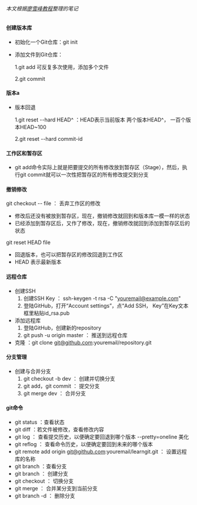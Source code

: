###### 本文根据[廖雪峰教程](http://www.liaoxuefeng.com/wiki/0013739516305929606dd18361248578c67b8067c8c017b000)整理的笔记

#### 创建版本库 
- 初始化一个Git仓库：git init

- 添加文件到Git仓库：

    1.git add    可反复多次使用，添加多个文件
    
    2.git commit 

#### 版本a
- 版本回退
 
    1.git reset --hard HEAD^  ：HEAD表示当前版本 两个版本HEAD^， 一百个版本HEAD~100

    2.git reset --hard commit-id

#### 工作区和暂存区
- git add命令实际上就是把要提交的所有修改放到暂存区（Stage），然后，执行git commit就可以一次性把暂存区的所有修改提交到分支

#### 撤销修改
git checkout -- file ： 丢弃工作区的修改

- 修改后还没有被放到暂存区，现在，撤销修改就回到和版本库一模一样的状态
- 已经添加到暂存区后，又作了修改，现在，撤销修改就回到添加到暂存区后的状态

git reset HEAD file

- 回退版本，也可以把暂存区的修改回退到工作区
- HEAD 表示最新版本

#### 远程仓库
- 创建SSH
  1. 创建SSH Key ： ssh-keygen -t rsa -C "youremail@example.com"
  2. 登陆GitHub，打开“Account settings”，点“Add SSH， Key”在Key文本框里粘贴id_rsa.pub
- 添加远程库
  1. 登陆GitHub，创建新的repository
  2. git push -u origin master ： 推送到远程仓库
- 克隆 ：git clone git@github.com:youremail/repository.git

#### 分支管理
- 创建与合并分支
  1. git checkout -b dev ： 创建并切换分支
  2. git add，git commit ： 提交分支
  3. git merge dev ： 合并分支

#### git命令
- git status ：查看状态
- git diff ：若文件被修改，查看修改内容
- git log ： 查看提交历史，以便确定要回退到哪个版本 --pretty=oneline 美化
- git reflog ： 查看命令历史，以便确定要回到未来的哪个版本
- git remote add origin git@github.com:youremail/learngit.git ： 设置远程库的名称
- git branch ：查看分支
- git branch <name> ： 创建分支
- git checkout <name> ： 切换分支
- git merge <name> ： 合并某分支到当前分支
- git branch -d <name> ： 删除分支 


